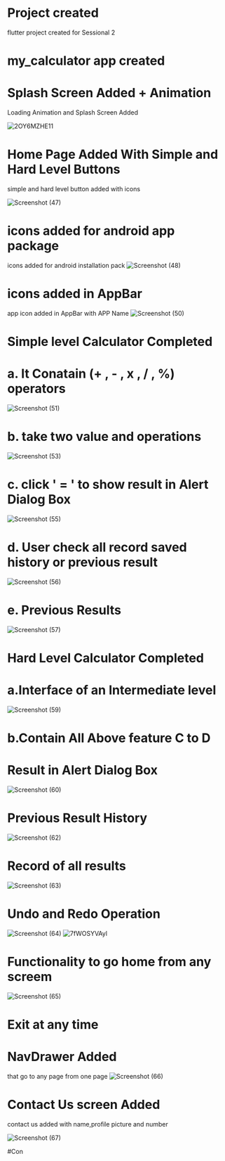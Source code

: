 # Project created
flutter project created for Sessional 2

# my_calculator app created 

# Splash Screen Added + Animation
Loading Animation and Splash Screen Added

![2OY6MZHE11](https://user-images.githubusercontent.com/79256743/117533733-e1885500-b007-11eb-8bc2-b9df05997296.gif)

# Home Page Added With Simple and Hard Level Buttons
simple and hard level button added with icons

![Screenshot (47)](https://user-images.githubusercontent.com/79256743/117537021-dfc68d80-b017-11eb-9771-cd51f030329a.png)

# icons added for android app package 
icons added for android installation pack
![Screenshot (48)](https://user-images.githubusercontent.com/79256743/117559288-80ab5c00-b09d-11eb-8db7-2ddfed5af8d8.png)

# icons added in AppBar
app icon added in AppBar with APP Name
![Screenshot (50)](https://user-images.githubusercontent.com/79256743/117559312-a5073880-b09d-11eb-9d33-1e98abcc848e.png)

# Simple level Calculator Completed
# a. It Conatain (+ , - , x , / , %) operators
![Screenshot (51)](https://user-images.githubusercontent.com/79256743/117559326-cb2cd880-b09d-11eb-976e-102f1a3b8c70.png)
# b. take two value and operations
![Screenshot (53)](https://user-images.githubusercontent.com/79256743/117559372-28288e80-b09e-11eb-9379-4f695367e6be.png)
# c. click ' = ' to show result in Alert Dialog Box
![Screenshot (55)](https://user-images.githubusercontent.com/79256743/117559395-58702d00-b09e-11eb-8e19-9d33f53dbf39.png)
# d. User check all record saved history or previous result
![Screenshot (56)](https://user-images.githubusercontent.com/79256743/117559502-59ee2500-b09f-11eb-99b0-798386300dcb.png)
# e. Previous Results
![Screenshot (57)](https://user-images.githubusercontent.com/79256743/117559523-89049680-b09f-11eb-9c06-9164adfa5ccd.png)


# Hard Level Calculator Completed
# a.Interface of an Intermediate level
![Screenshot (59)](https://user-images.githubusercontent.com/79256743/117559787-b18d9000-b0a1-11eb-8203-89929f7f83f9.png)
# b.Contain All Above feature C to D
# Result in Alert Dialog Box
![Screenshot (60)](https://user-images.githubusercontent.com/79256743/117559811-deda3e00-b0a1-11eb-9938-451c39f0a1f5.png)
# Previous Result History
![Screenshot (62)](https://user-images.githubusercontent.com/79256743/117559840-15b05400-b0a2-11eb-84e3-5ed2f275e715.png)
# Record of all results
![Screenshot (63)](https://user-images.githubusercontent.com/79256743/117559892-92433280-b0a2-11eb-8b81-a54db5810203.png)

# Undo and Redo Operation
![Screenshot (64)](https://user-images.githubusercontent.com/79256743/117560832-a8ed8780-b0aa-11eb-86b4-4fcc1c16c519.png)
![7fWOSYVAyl](https://user-images.githubusercontent.com/79256743/117560836-b276ef80-b0aa-11eb-98e8-95e66609d766.gif)

# Functionality to go home from any screem

![Screenshot (65)](https://user-images.githubusercontent.com/79256743/117561343-7c883a00-b0af-11eb-82ee-2f26bb6ac964.png)

# Exit at any time 

# NavDrawer Added 
that go to any page from one page
![Screenshot (66)](https://user-images.githubusercontent.com/79256743/117561358-a5103400-b0af-11eb-8463-5c3bd99f6989.png)

# Contact Us screen Added
contact us added with  name,profile picture and number

![Screenshot (67)](https://user-images.githubusercontent.com/79256743/117561443-6464ea80-b0b0-11eb-9b0a-f0c1826848a6.png)

#Con





 




